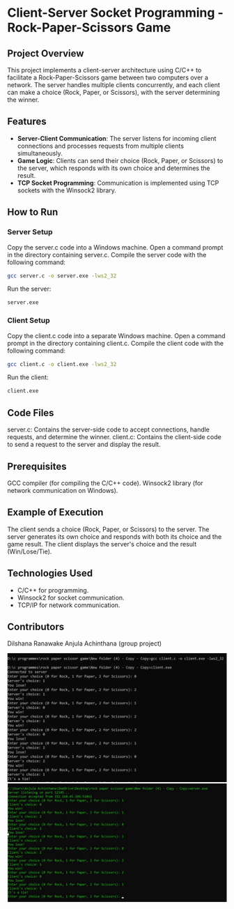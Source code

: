# Client-Server Socket Programming - Rock-Paper-Scissors Game

## Project Overview
This project implements a client-server architecture using C/C++ to facilitate a Rock-Paper-Scissors game between two computers over a network. The server handles multiple clients concurrently, and each client can make a choice (Rock, Paper, or Scissors), with the server determining the winner.

## Features
- **Server-Client Communication**: The server listens for incoming client connections and processes requests from multiple clients simultaneously.
- **Game Logic**: Clients can send their choice (Rock, Paper, or Scissors) to the server, which responds with its own choice and determines the result.
- **TCP Socket Programming**: Communication is implemented using TCP sockets with the Winsock2 library.

## How to Run
### Server Setup
Copy the server.c code into a Windows machine.
Open a command prompt in the directory containing server.c.
Compile the server code with the following command:
```bash
gcc server.c -o server.exe -lws2_32
```
Run the server:
```bash
server.exe
```
### Client Setup
Copy the client.c code into a separate Windows machine.
Open a command prompt in the directory containing client.c.
Compile the client code with the following command:
```bash
gcc client.c -o client.exe -lws2_32
```
Run the client:
```bash
client.exe
```
## Code Files
server.c: Contains the server-side code to accept connections, handle requests, and determine the winner.
client.c: Contains the client-side code to send a request to the server and display the result.

## Prerequisites
GCC compiler (for compiling the C/C++ code).
Winsock2 library (for network communication on Windows).

## Example of Execution
The client sends a choice (Rock, Paper, or Scissors) to the server.
The server generates its own choice and responds with both its choice and the game result.
The client displays the server's choice and the result (Win/Lose/Tie).

## Technologies Used
- C/C++ for programming.
- Winsock2 for socket communication.
- TCP/IP for network communication.

## Contributors
Dilshana Ranawake
Anjula Achinthana
(group project)

![](https://github.com/DilshanaRanawake/Rock-Paper-Scissors-Socket-Game/blob/main/rock-paper-scissor%20ss/Picture1.png)
![](https://github.com/DilshanaRanawake/Rock-Paper-Scissors-Socket-Game/blob/main/rock-paper-scissor%20ss/Picture2.png)
